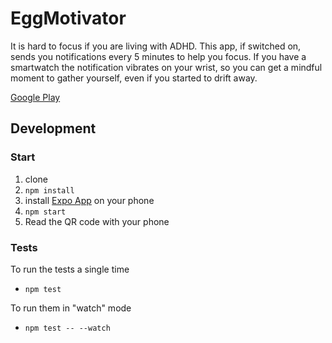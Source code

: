 # EggMotivator

It is hard to focus if you are living with ADHD. This app, if switched on, sends
you notifications every 5 minutes to help you focus. If you have a smartwatch
the notification vibrates on your wrist, so you can get a mindful moment to
gather yourself, even if you started to drift away.

[Google Play](https://play.google.com/store/apps/details?id=com.eggdice.eggmotivator)

## Development

### Start

1.  clone
1.  `npm install`
1.  install
    [Expo App](https://play.google.com/store/apps/details?id=host.exp.exponent)
    on your phone
1.  `npm start`
1.  Read the QR code with your phone

### Tests

To run the tests a single time

- `npm test`

To run them in "watch" mode

- `npm test -- --watch`
